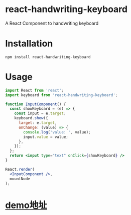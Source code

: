 # react-handwriting-keyboard

A React Component to handwriting keyboard

# Installation

```
npm install react-handwriting-keyboard
```

# Usage

```jsx
import React from 'react';
import keyboard from 'react-handwriting-keyboard';

function InputComponent() {
  const showKeyboard = (e) => {
    const input = e.target;
    keyboard.show({
      target: e.target,
      onChange: (value) => {
        console.log('value: ', value);
        input.value = value;
      },
    });
  };
  return <input type="text" onClick={showKeyboard} />
}

React.render(
  <InputComponent />,
  mountNode
);
```

# <a href="https://williamcui31.github.io/react-handwriting-keyboard/">demo地址</a>